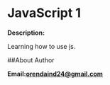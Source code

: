 # JavaScript 1

**Description:** 

Learning how to use js.

##About Author

**Email:orendaind24@gmail.com**